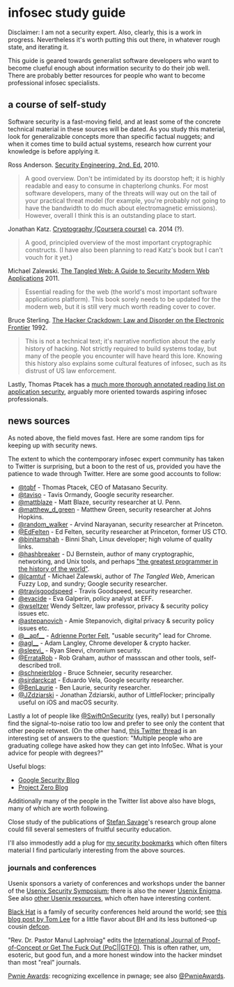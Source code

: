 # infosec study guide

Disclaimer: I am not a security expert.  Also, clearly, this is a work in
progress.  Nevertheless it's worth putting this out there, in whatever rough
state, and iterating it.

This guide is geared towards generalist software developers who want to become
clueful enough about information security to do their job well.  There are
probably better resources for people who want to become professional infosec
specialists.


## a course of self-study

Software security is a fast-moving field, and at least some of the concrete
technical material in these sources will be dated.  As you study this material,
look for generalizable concepts more than specific factual nuggets; and when it
comes time to build actual systems, research how current your knowledge is
before applying it.


Ross Anderson.
[Security Engineering, 2nd. Ed.][anderson-2010]
2010.

> A good overview.  Don't be intimidated by its doorstop heft; it is highly
> readable and easy to consume in chapterlong chunks.  For most software
> developers, many of the threats will way out on the tail of your practical
> threat model (for example, you're probably not going to have the bandwidth to
> do much about electromagnetic emissions).  However, overall I think this is an
> outstanding place to start.


Jonathan Katz.
[Cryptography (Coursera course)][katz-coursera]
ca. 2014 (?).

> A good, principled overview of the most important cryptographic constructs.
> (I have also been planning to read Katz's book but I can't vouch for it yet.)


Michael Zalewski.
[The Tangled Web: A Guide to Security Modern Web Applications][zalewski-2011]
2011.

> Essential reading for the web (the world's most important software
> applications platform).  This book sorely needs to be updated for the modern
> web, but it is still very much worth reading cover to cover.


Bruce Sterling.
[The Hacker Crackdown: Law and Disorder on the Electronic Frontier][sterling-1992]
1992.

> This is not a technical text; it's narrative nonfiction about the early
> history of hacking.  Not strictly required to build systems today, but many of
> the people you encounter will have heard this lore.  Knowing this history also
> explains some cultural features of infosec, such as its distrust of US law
> enforcement.


Lastly, Thomas Ptacek has a [much more thorough annotated reading list on
application security][tptacek-amazon], arguably more oriented towards aspiring
infosec professionals.


## news sources

As noted above, the field moves fast.  Here are some random tips for keeping up
with security news.

The extent to which the contemporary infosec expert community has taken to
Twitter is surprising, but a boon to the rest of us, provided you have the
patience to wade through Twitter.  Here are some good accounts to follow:

* [\@tqbf](https://twitter.com/tqbf) - Thomas Ptacek, CEO of Matasano Security.
* [\@taviso](https://twitter.com/taviso) - Tavis Ormandy, Google security researcher.
* [\@mattblaze](https://twitter.com/mattblaze) - Matt Blaze, security researcher at U. Penn.
* [\@matthew\_d\_green](https://twitter.com/matthew_d_green) - Matthew Green, security researcher at Johns Hopkins.
* [\@random\_walker](https://twitter.com/random_walker) - Arvind Narayanan, security researcher at Princeton.
* [\@EdFelten](https://twitter.com/EdFelten) - Ed Felten, security researcher at Princeton, former US CTO.
* [\@binitamshah](https://twitter.com/binitamshah) - Binni Shah, Linux developer; high volume of quality links.
* [\@hashbreaker](https://twitter.com/hashbreaker) - DJ Bernstein, author of many cryptographic, networking, and Unix tools, and perhaps ["the greatest programmer in the history of the world"][swartz-djb-2009].
* [\@lcamtuf](https://twitter.com/lcamtuf) - Michael Zalewski, author of _The Tangled Web_, American Fuzzy Lop, and sundry; Google security researcher.
* [\@travisgoodspeed](https://twitter.com/travisgoodspeed) - Travis Goodspeed, security researcher.
* [\@evacide](https://twitter.com/evacide) - Eva Galperin, policy analyst at EFF.
* [\@wseltzer](https://twitter.com/wseltzer) Wendy Seltzer, law professor, privacy & security policy issues etc.
* [\@astepanovich](https://twitter.com/astepanovich) - Amie Stepanovich, digital privacy & security policy issues etc.
* [\@\_\_apf\_\_](https://twitter.com/__apf__) - [Adrienne Porter Felt](http://www.adrienneporterfelt.com/), "usable security" lead for Chrome.
* [\@agl\_\_](https://twitter.com/agl__) - Adam Langley, Chrome developer & crypto hacker.
* [\@sleevi\_](https://twitter.com/sleevi_) - Ryan Sleevi, chromium security.
* [\@ErrataRob](https://twitter.com/ErrataRob) - Rob Graham, author of massscan and other tools, self-described troll.
* [\@schneierblog](https://twitter.com/schneierblog) - Bruce Schneier, security researcher.
* [\@sirdarckcat](https://twitter.com/sirdarckcat) - Eduardo Vela, Google security researcher.
* [\@BenLaurie](https://twitter.com/BenLaurie) - Ben Laurie, security researcher.
* [\@JZdziarski](https://twitter.com/JZdziarski) - Jonathan Zdziarski, author of LittleFlocker; principally useful on iOS and macOS security.

Lastly a lot of people like
[\@SwiftOnSecurity](https://twitter.com/SwiftOnSecurity) (yes, really) but I
personally find the signal-to-noise ratio too low and prefer to see only the
content that other people retweet.  (On the other hand, [this Twitter
thread](https://twitter.com/SwiftOnSecurity/status/592469306069266435) is an
interesting set of answers to the question: "Multiple people who are graduating
college have asked how they can get into InfoSec. What is your advice for people
with degrees?"

Useful blogs:

* [Google Security Blog](https://security.googleblog.com/)
* [Project Zero Blog](https://googleprojectzero.blogspot.com/)

Additionally many of the people in the Twitter list above also have blogs, many
of which are worth following.

Close study of the publications of [Stefan Savage][savage-ucsd]'s
research group alone could fill several semesters of fruitful security
education.

I'll also immodestly add a plug for
[my security bookmarks](https://pinboard.in/u:absfac/t:security/) which often
filters material I find particularly interesting from the above sources.


### journals and conferences

Usenix sponsors a variety of conferences and workshops under the banner of the
[Usenix Security Symposium][usenix-security]; there is also the newer
[Usenix Enigma][usenix-enigma].  See also [other Usenix resources][usenix],
which often have interesting content.

[Black Hat](https://www.blackhat.com/html/archives.html) is a family of security
conferences held around the world; see [this blog post by Tom Lee][tomlee-2016]
for a little flavor about BH and its less buttoned-up cousin
[defcon](https://www.defcon.org/).

"Rev. Dr. Pastor Manul Laphroiag" edits the
[International Journal of Proof-of-Concept or Get The Fuck Out (PoC||GTFO)][poc-or-gtfo].
This is often rather, um, esoteric, but good fun, and a more honest window into
the hacker mindset than most "real" journals.

[Pwnie Awards](http://pwnies.com/): recognizing excellence in pwnage; see also
[\@PwnieAwards](https://twitter.com/PwnieAwards).





[anderson-2010]: https://www.amazon.com/Security-Engineering-Building-Dependable-Distributed/dp/0470068523/
[katz-coursera]: https://www.coursera.org/learn/cryptography
[poc-or-gtfo]: https://unpack.debug.su/pocorgtfo/
[savage-ucsd]: http://cseweb.ucsd.edu/~savage/
[sterling-1992]: http://www.mit.edu/hacker/hacker.html
[swartz-djb-2009]: http://www.aaronsw.com/weblog/djb
[tomlee-2016]: https://tomlee.wtf/2016/08/14/black-hat-and-def-con/
[tptacek-amazon]: https://www.amazon.com/gp/richpub/listmania/fullview/R2EN4JTQOCHNBA/
[usenix]: https://www.usenix.org/
[usenix-enigma]: https://www.usenix.org/conference/enigma2016
[usenix-security]: https://www.usenix.org/conferences/byname/108
[zalewski-2011]: https://www.amazon.com/Tangled-Web-Securing-Modern-Applications/dp/1593273886/
